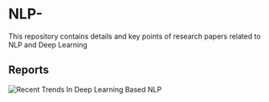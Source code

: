 # NLP-
This repository contains details and key points of research papers related to NLP and Deep Learning

## Reports

![Recent Trends In Deep Learning Based NLP](https://github.com/rameshjesswani/NLP-/wiki/Recent-Trends-in-Deep-Learning-Based-Natural-Language-Processing)
